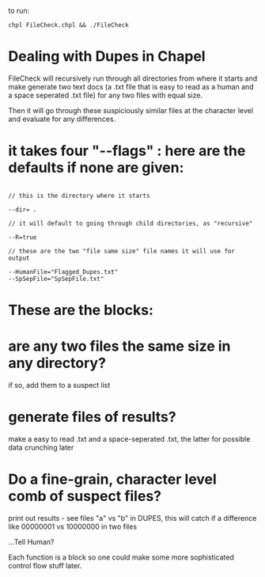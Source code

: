 
to run:

```
chpl FileCheck.chpl && ./FileCheck
```

# Dealing with Dupes in Chapel

FileCheck will recursively run through all directories from where it starts and make generate two text docs (a .txt file that is easy to read as a human and a space seperated .txt file) for any two files with equal size.  

Then it will go through these suspiciously similar files at the character level and evaluate for any differences.

# it takes four "--flags" : here are the defaults if none are given:

```

// this is the directory where it starts

--dir= .  

// it will default to going through child directories, as "recursive"

--R=true 

// these are the two "file same size" file names it will use for output

--HumanFile="Flagged_Dupes.txt"
--SpSepFile="SpSepFile.txt"
```

# These are the blocks:

# are any two files the same size in any directory?

  if so, add them to a suspect list

# generate files of results?

  make a easy to read .txt and a space-seperated .txt, the latter for 
  possible data crunching later

# Do a fine-grain, character level comb of suspect files?  
  print out results - see files "a" vs "b" in DUPES, this will
  catch if a difference like 00000001 vs 10000000 in two files

...Tell Human?

Each function is a block so one could make some more sophisticated control flow stuff later.
